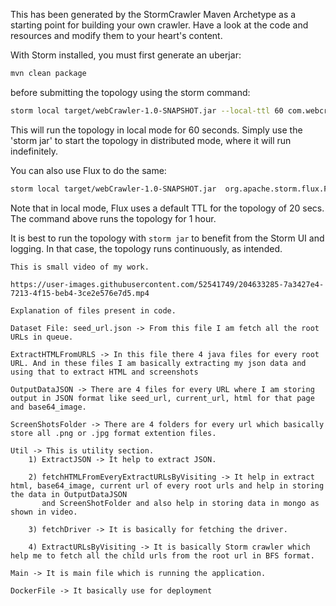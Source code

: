 This has been generated by the StormCrawler Maven Archetype as a starting point for building your own crawler.
Have a look at the code and resources and modify them to your heart's content. 

With Storm installed, you must first generate an uberjar:

``` sh
mvn clean package
```

before submitting the topology using the storm command:

``` sh
storm local target/webCrawler-1.0-SNAPSHOT.jar --local-ttl 60 com.webcrawler.crawler.CrawlTopology -- -conf crawler-conf.yaml
```

This will run the topology in local mode for 60 seconds. Simply use the 'storm jar' to start the topology in distributed mode, where it will run indefinitely.

You can also use Flux to do the same:

``` sh
storm local target/webCrawler-1.0-SNAPSHOT.jar  org.apache.storm.flux.Flux crawler.flux --local-ttl 3600
```

Note that in local mode, Flux uses a default TTL for the topology of 20 secs. The command above runs the topology for 1 hour.

It is best to run the topology with `storm jar` to benefit from the Storm UI and logging. In that case, the topology runs continuously, as intended.


```
This is small video of my work.

https://user-images.githubusercontent.com/52541749/204633285-7a3427e4-7213-4f15-beb4-3ce2e576e7d5.mp4

```



```
Explanation of files present in code. 

Dataset File: seed_url.json -> From this file I am fetch all the root URLs in queue.

ExtractHTMLFromURLS -> In this file there 4 java files for every root URL. And in these files I am basically extracting my json data and using that to extract HTML and screenshots

OutputDataJSON -> There are 4 files for every URL where I am storing output in JSON format like seed_url, current_url, html for that page and base64_image.

ScreenShotsFolder -> There are 4 folders for every url which basically store all .png or .jpg format extention files.

Util -> This is utility section.
    1) ExtractJSON -> It help to extract JSON.
    
    2) fetchHTMLFromEveryExtractURLsByVisiting -> It help in extract html, base64_image, current url of every root urls and help in storing the data in OutputDataJSON 
       and ScreenShotFolder and also help in storing data in mongo as shown in video.
       
    3) fetchDriver -> It is basically for fetching the driver.
    
    4) ExtractURLsByVisiting -> It is basically Storm crawler which help me to fetch all the child urls from the root url in BFS format.

Main -> It is main file which is running the application.

DockerFile -> It basically use for deployment
```


